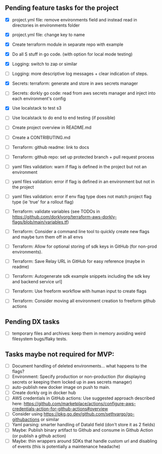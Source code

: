 ## Pending feature tasks for the project
- [x] project.yml file: remove environments field and instead read in directories in environments folder
- [x] project.yml file: change key to name
- [x] Create terraform module in separate repo with example
- [x] Do all S stuff in go code. (with option for local mode testing)
- [x] Logging: switch to zap or similar
- [ ] Logging: more descriptive log messages + clear indication of steps.
- [x] Secrets: terraform: generate and store in aws secrets manager
- [ ] Secrets: dorkly go code: read from aws secrets manager and inject into each environment's config
- [x] Use localstack to test s3
- [ ] Use localstack to do end to end testing (if possible)
- [ ] Create project overview in README.md
- [ ] Create a CONTRIBUTING.md
- [ ] Terraform: github readme: link to docs
- [ ] Terraform: github repo: set up protected branch + pull request process
- [ ] yaml files validation: warn if flag is defined in the project but not an environment
- [ ] yaml files validation: error if flag is defined in an environment but not in the project
- [ ] yaml files validation: error if env flag type does not match project flag type (ie 'true' for a rollout flag)
- [ ] Terraform: validate variables (see TODOs in https://github.com/dorklyorg/terraform-aws-dorkly-flags/blob/main/variables.tf)
- [ ] Terraform: Consider a command line tool to quickly create new flags and maybe turn them off in all envs
- [ ] Terraform: Allow for optional storing of sdk keys in GitHub (for non-prod environments).
- [ ] Terraform: Save Relay URL in GitHub for easy reference (maybe in readme)
- [ ] Terraform: Autogenerate sdk example snippets including the sdk key and backend service url]
- [ ] Terraform: Use freeform workflow with human input to create flags
- [ ] Terraform: Consider moving all environment creation to freeform github actions


## Pending DX tasks
- [ ] temporary files and archives: keep them in memory avoiding weird filesystem bugs/flaky tests.

## Tasks maybe not required for MVP:
- [ ] Document handling of deleted environments... what happens to the flags?
- [ ] Environment: Specify production or non-production (for displaying secrets or keeping them locked up in aws secrets manager)
- [ ] auto-publish new docker image on push to main.
- [ ] Create dorkly org in docker hub
- [ ] AWS credentials in GitHub actions: Use suggested approach described here: https://github.com/marketplace/actions/configure-aws-credentials-action-for-github-actions#overview
- [ ] Consider using https://pkg.go.dev/github.com/sethvargo/go-githubactions or similar
- [ ] Yaml parsing: smarter handling of DataId field (don't store it as 2 fields)
- [ ] Maybe: Publish binary artifact to Github and consume in Github Action (or publish a github action)
- [ ] Maybe: thin wrappers around SDKs that handle custom url and disabling of events (this is potentially a maintenance headache)